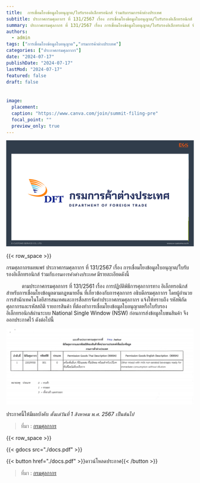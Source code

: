 ```yaml
---
title: 	การเชื่อมโยงข้อมูลใบอนุญาต/ใบรับรองอิเล็กทรอนิกส์ ร่วมกับกรมการค้าต่างประเทศ
subtitle: ประกาศกรมศุลกากร ที่ 131/2567 เรื่อง การเชื่อมโยงข้อมูลใบอนุญาต/ใบรับรองอิเล็กทรอนิกส์ ร่วมกับกรมการค้าต่างประเทศ
summary: ประกาศกรมศุลกากร ที่ 131/2567 เรื่อง การเชื่อมโยงข้อมูลใบอนุญาต/ใบรับรองอิเล็กทรอนิกส์ ร่วมกับกรมการค้าต่างประเทศ
authors:
  - admin
tags: ["การเชื่อมโยงข้อมูลใบอนุญาต","กรมการค้าต่างประเทศ"]
categories: ["ประกาศกรมศุลกากร"]
date: "2024-07-17"
publishDate: "2024-07-17"
lastMod: "2024-07-17"
featured: false
draft: false


image:
  placement:
  caption: "https://www.canva.com/join/summit-filing-pre"
  focal_point: ""
  preview_only: true
---
```


![](featured.png)

{{< row_space >}}

กรมศุลกากรเผยแพร่ ประกาศกรมศุลกากร ที่ 131/2567 เรื่อง การเชื่อมโยงข้อมูลใบอนุญาต/ใบรับรองอิเล็กทรอนิกส์ ร่วมกับ*กรมการค้าต่างประเทศ* มีรายละเอียดดังนี้

      ตามประกาศกรมศุลกากร ที่ 131/2561 เรื่อง การปฏิบัติพิธีการศุลกากรทาง อิเล็กทรอนิกส์สำหรับการเชื่อมโยงข้อมูลตามกฎหมายอื่น ที่เกี่ยวข้องกับการศุลกากร อธิบดีกรมศุลกากร โดยผู้อำนวยการสำนักเทคโนโลยีสารสนเทศและการสื่อสารจัดทำประกาศกรมศุลกากร แจ้งให้ทราบถึง รหัสพิกัดศุลกากรและรหัสสถิติ รายการสินค้า ที่ต้องทำการเชื่อมโยงข้อมูลใบอนุญาตหรือใบรับรอง อิเล็กทรอนิกส์ผ่านระบบ National Single Window (NSW) ก่อนการส่งข้อมูลใบขนสินค้า จึงออกประกาศไว้ ดังต่อไปนี้


![](Page2.png)

ประกาศนี้ให้มีผลบังคับ *ตั้งแต่วันที่ 1 สิงหาคม พ.ศ. 2567 เป็นต้นไป*


> ที่มา : [กรมศุลกากร](https://www.customs.go.th/cont_strc_download_with_docno_date.php?lang=th&top_menu=menu_homepage&current_id=14232a324146505f4d464b4d464b4d)


{{< row_space >}}

{{< gdocs src="./docs.pdf" >}}


{{< button href="./docs.pdf" >}}ดาวน์โหลดประกาศ{{< /button >}}

> ที่มา : [กรมศุลกากร](https://www.customs.go.th/cont_strc_download_with_docno_date.php?lang=th&top_menu=menu_homepage&current_id=14232932414b505f48464b49464b49)
